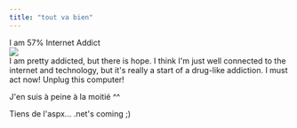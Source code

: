 ```yaml
---
title: "tout va bien"
---
```


I am 57% Internet Addict  
![](http://www.fuali.com/pix/102/3.gif)  
I am pretty addicted, but there is hope. I think I'm just well connected to
the internet and technology, but it's really a start of a drug-like addiction.
I must act now! Unplug this computer!

J'en suis à peine à la moitié ^^

Tiens de l'aspx... .net's coming ;)

